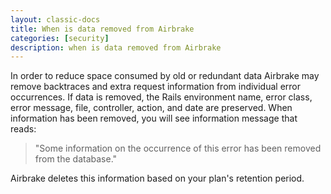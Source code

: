```yaml
---
layout: classic-docs
title: When is data removed from Airbrake
categories: [security]
description: when is data removed from Airbrake
---
```


In order to reduce space consumed by old or redundant data Airbrake may remove
backtraces and extra request information from individual error occurrences. If
data is removed, the Rails environment name, error class, error message, file,
controller, action, and date are preserved.  When information has been removed,
you will see information message that reads:

> "Some information on the occurrence of this error has been removed from the
database."

Airbrake deletes this information based on your plan's retention period.
